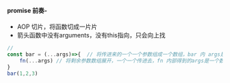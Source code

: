 #### promise 前奏-

- AOP  切片，将函数切成一片片
- 箭头函数中没有arguments，没有this指向，只会向上找

```javascript
// 
const bar = (...args)=>{  // 将传进来的一个一个参数组成一个数组，bar 内 args是数组
	fn(...args) // 将剩余参数数组展开，一个一个传进去，fn 内部得到的args是一个数组，可能为空数组[]
}
bar(1,2,3)
```

